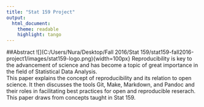 ```yaml
---
title: "Stat 159 Project"
output:
  html_document:
    theme: readable
    highlight: tango
---
```


##Abstract  ![](C:/Users/Nura/Desktop/Fall 2016/Stat 159/stat159-fall2016-project1/images/stat159-logo.png){width=100px}
Reproducibility is key to the advancement of science and has become a topic of great importance in the field of Statistical Data Analysis.  
This paper explains the concept of reproducibility and its relation to open science. It then discusses the tools Git, Make, Markdown, and Pandoc and their roles in facilitating best practices for open and reproducible reserach. This paper draws from concepts taught in Stat 159.



